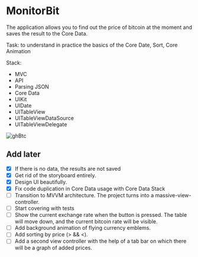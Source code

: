 # MonitorBit

The application allows you to find out the price of bitcoin at the moment and saves the result to the Core Data.

Task: to understand in practice the basics of the Core Date, Sort, Core Animation

Stack:
- MVC
- API
- Parsing JSON
- Core Data
- UIKit
- UIDate
- UITableView
- UITableViewDataSource
- UITableViewDelegate

![ghBtc](https://user-images.githubusercontent.com/60622982/119444023-40054100-bd33-11eb-9a0a-4aa8d9b919bb.gif)

## Add later

- [x] If there is no data, the results are not saved
- [x] Get rid of the storyboard entirely.
- [x] Design UI beautifully.
- [x] Fix code duplication in Core Data usage with Core Data Stack
- [ ] Transition to MVVM architecture. The project turns into a massive-view-controller.
- [ ] Start covering with tests
- [ ] Show the current exchange rate when the button is pressed. The table will move down, and the current bitcoin rate will be visible.
- [ ] Add background animation of flying currency emblems.
- [ ] Add sorting by price (> && <).
- [ ] Add a second view controller with the help of a tab bar on which there will be a graph of added prices.
